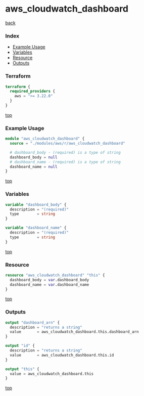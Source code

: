 # aws_cloudwatch_dashboard

[back](../aws.md)

### Index

- [Example Usage](#example-usage)
- [Variables](#variables)
- [Resource](#resource)
- [Outputs](#outputs)

### Terraform

```terraform
terraform {
  required_providers {
    aws = ">= 3.22.0"
  }
}
```

[top](#index)

### Example Usage

```terraform
module "aws_cloudwatch_dashboard" {
  source = "./modules/aws/r/aws_cloudwatch_dashboard"

  # dashboard_body - (required) is a type of string
  dashboard_body = null
  # dashboard_name - (required) is a type of string
  dashboard_name = null
}
```

[top](#index)

### Variables

```terraform
variable "dashboard_body" {
  description = "(required)"
  type        = string
}

variable "dashboard_name" {
  description = "(required)"
  type        = string
}
```

[top](#index)

### Resource

```terraform
resource "aws_cloudwatch_dashboard" "this" {
  dashboard_body = var.dashboard_body
  dashboard_name = var.dashboard_name
}
```

[top](#index)

### Outputs

```terraform
output "dashboard_arn" {
  description = "returns a string"
  value       = aws_cloudwatch_dashboard.this.dashboard_arn
}

output "id" {
  description = "returns a string"
  value       = aws_cloudwatch_dashboard.this.id
}

output "this" {
  value = aws_cloudwatch_dashboard.this
}
```

[top](#index)